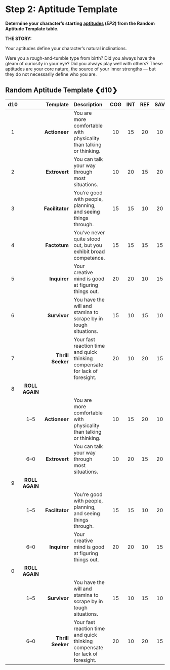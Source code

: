 # Step 2: Aptitude Template

<!-- CLEANED div class="no-margin" -->
<!-- CLEANED blockquote class="header-bg" -->

**Determine your character’s starting [aptitudes](../../../04/01-character-stats.md#aptitudes) (_EP2_) from the Random Aptitude Template table.**

<!-- CLEANED /blockquote -->

<!-- CLEANED blockquote -->

**THE STORY:**

Your aptitudes define your character’s natural inclinations.

Were you a rough-and-tumble type from birth? Did you always have the gleam of curiosity in your eye? Did you always play well with others? These aptitudes are your core nature, the source of your inner strengths — but they do not necessarily define who you are.

<!-- CLEANED /blockquote -->
<!-- CLEANED /div -->

<!-- CLEANED blockquote class=table -->

## Random Aptitude Template ❮d10❯

<!-- CLEANED div class="tnw1 tnw2" -->

<!--sort-->

| d10<!--sort-fixed--> |         <!--sort-fixed-->          | Template<!--sort-by--> | Description                                                                  |  COG  |  INT  |  REF  |  SAV  |  SOM  |  WIL  |
| :------------------: | :--------------------------------: | ---------------------: | :--------------------------------------------------------------------------- | :---: | :---: | :---: | :---: | :---: | :---: |
|          1           |                                    |          **Actioneer** | You are more comfortable with physicality than talking or thinking.          |  10   |  15   |  20   |  10   |  20   |  15   |
|          2           |                                    |          **Extrovert** | You can talk your way through most situations.                               |  10   |  20   |  15   |  20   |  15   |  10   |
|          3           |                                    |        **Facilitator** | You’re good with people, planning, and seeing things through.                |  15   |  15   |  10   |  20   |  10   |  20   |
|          4           |                                    |           **Factotum** | You’ve never quite stood out, but you exhibit broad competence.              |  15   |  15   |  15   |  15   |  15   |  15   |
|          5           |                                    |           **Inquirer** | Your creative mind is good at figuring things out.                           |  20   |  20   |  10   |  15   |  10   |  15   |
|          6           |                                    |           **Survivor** | You have the will and stamina to scrape by in tough situations.              |  15   |  10   |  15   |  10   |  20   |  20   |
|          7           |                                    |      **Thrill Seeker** | Your fast reaction time and quick thinking compensate for lack of foresight. |  20   |  10   |  20   |  15   |  15   |  10   |
|          8           | <!--sort-fixed-->**ROLL<br>AGAIN** |                        | <!--sort-restart-->                                                          |       |       |       |       |       |       |
|                      |                1–5                 |          **Actioneer** | You are more comfortable with physicality than talking or thinking.          |  10   |  15   |  20   |  10   |  20   |  15   |
|                      |                6–0                 |          **Extrovert** | You can talk your way through most situations.                               |  10   |  20   |  15   |  20   |  15   |  10   |
|          9           | <!--sort-fixed-->**ROLL<br>AGAIN** |                        |                                                                              |       |       |       |       |       |       |
|                      |                1–5                 |         **Faciltator** | You’re good with people, planning, and seeing things through.                |  15   |  15   |  10   |  20   |  10   |  20   |
|                      |                6–0                 |           **Inquirer** | Your creative mind is good at figuring things out.                           |  20   |  20   |  10   |  15   |  10   |  15   |
|          0           | <!--sort-fixed-->**ROLL<br>AGAIN** |                        |                                                                              |       |       |       |       |       |       |
|                      |                1–5                 |           **Survivor** | You have the will and stamina to scrape by in tough situations.              |  15   |  10   |  15   |  10   |  20   |  20   |
|                      |                6–0                 |      **Thrill Seeker** | Your fast reaction time and quick thinking compensate for lack of foresight. |  20   |  10   |  20   |  15   |  15   |  10   |

<!-- CLEANED /div -->

<!-- CLEANED /blockquote -->
